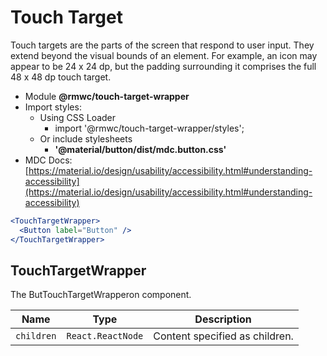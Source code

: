 # Touch Target

Touch targets are the parts of the screen that respond to user input. They extend beyond the visual bounds of an element. For example, an icon may appear to be 24 x 24 dp, but the padding surrounding it comprises the full 48 x 48 dp touch target.

- Module **@rmwc/touch-target-wrapper**
- Import styles:
  - Using CSS Loader
    - import '@rmwc/touch-target-wrapper/styles';
  - Or include stylesheets
    - **'@material/button/dist/mdc.button.css'**
- MDC Docs: [https://material.io/design/usability/accessibility.html#understanding-accessibility](https://material.io/design/usability/accessibility.html#understanding-accessibility)

```jsx
<TouchTargetWrapper>
  <Button label="Button" />
</TouchTargetWrapper>
```

## TouchTargetWrapper

The ButTouchTargetWrapperon component.

| Name       | Type              | Description                    |
| ---------- | ----------------- | ------------------------------ |
| `children` | `React.ReactNode` | Content specified as children. |
